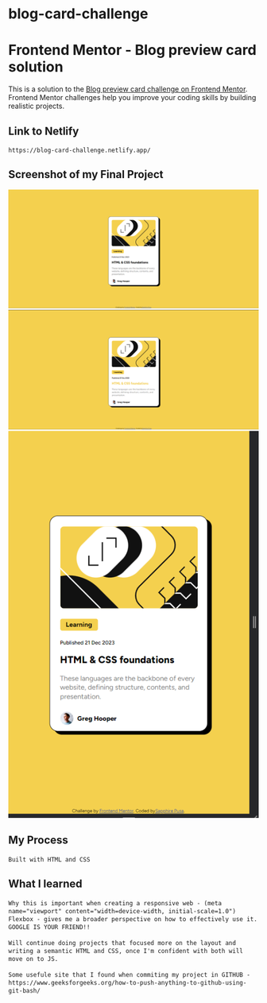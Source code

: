 

# blog-card-challenge
# Frontend Mentor - Blog preview card solution

This is a solution to the [Blog preview card challenge on Frontend Mentor](https://www.frontendmentor.io/challenges/blog-preview-card-ckPaj01IcS). Frontend Mentor challenges help you improve your coding skills by building realistic projects. 

## Link to Netlify

    https://blog-card-challenge.netlify.app/
    
## Screenshot of my Final Project
![alt text](https://github.com/sapphirepusa/blog-card-challenge/blob/main/assets/images/Final%20Project%20Img.png)
![alt text](https://github.com/sapphirepusa/blog-card-challenge/blob/main/assets/images/Final%20Project%20on%20hover.png)
![alt text](https://github.com/sapphirepusa/blog-card-challenge/blob/main/assets/images/Mobile%20view.png)

##  My Process

    Built with HTML and CSS

## What I learned

    Why this is important when creating a responsive web - (meta name="viewport" content="width=device-width, initial-scale=1.0")
    Flexbox - gives me a broader perspective on how to effectively use it.
    GOOGLE IS YOUR FRIEND!!

    Will continue doing projects that focused more on the layout and writing a semantic HTML and CSS, once I'm confident with both will move on to JS.

    Some usefule site that I found when commiting my project in GITHUB - https://www.geeksforgeeks.org/how-to-push-anything-to-github-using-git-bash/

